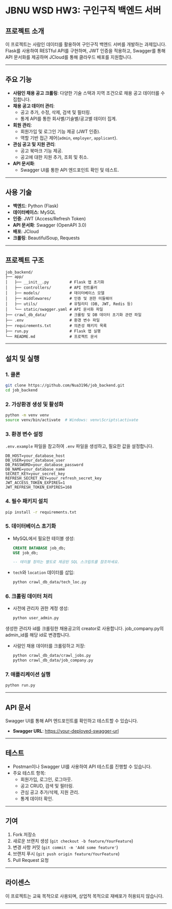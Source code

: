 # JBNU WSD HW3: 구인구직 백엔드 서버

## 프로젝트 소개
이 프로젝트는 사람인 데이터를 활용하여 구인구직 백엔드 서버를 개발하는 과제입니다. Flask를 사용하여 RESTful API를 구현하며, JWT 인증을 적용하고, Swagger를 통해 API 문서화를 제공하며 JCloud를 통해 클라우드 배포를 지원합니다.

---

## 주요 기능
- **사람인 채용 공고 크롤링**: 다양한 기술 스택과 지역 조건으로 채용 공고 데이터를 수집합니다.
- **채용 공고 데이터 관리**:
  - 공고 추가, 수정, 삭제, 검색 및 필터링.
  - 통계 API를 통한 회사별/기술별/공고별 데이터 집계.
- **회원 관리**:
  - 회원가입 및 로그인 기능 제공 (JWT 인증).
  - 역할 기반 접근 제어(`admin`, `employer`, `applicant`).
- **관심 공고 및 지원 관리**:
  - 공고 북마크 기능 제공.
  - 공고에 대한 지원 추가, 조회 및 취소.
- **API 문서화**:
  - Swagger UI를 통한 API 엔드포인트 확인 및 테스트.

---

## 사용 기술
- **백엔드**: Python (Flask)
- **데이터베이스**: MySQL
- **인증**: JWT (Access/Refresh Token)
- **API 문서화**: Swagger (OpenAPI 3.0)
- **배포**: JCloud
- **크롤링**: BeautifulSoup, Requests

---

## 프로젝트 구조

```
job_backend/
├── app/
│   ├── __init__.py         # Flask 앱 초기화
│   ├── controllers/        # API 컨트롤러
│   ├── models/             # 데이터베이스 모델
│   ├── middlewares/        # 인증 및 권한 미들웨어
│   ├── utils/              # 유틸리티 (DB, JWT, Redis 등)
│   └── static/swagger.yaml # API 문서화 파일
├── crawl_db_data/          # 크롤링 및 DB 데이터 초기화 관련 파일
├── .env                    # 환경 변수 파일
├── requirements.txt        # 의존성 패키지 목록
├── run.py                  # Flask 앱 실행
└── README.md               # 프로젝트 문서
```

---

## 설치 및 실행

### 1. 클론
```bash
git clone https://github.com/Nua3196/job_backend.git
cd job_backend
```

### 2. 가상환경 생성 및 활성화
```bash
python -m venv venv
source venv/bin/activate  # Windows: venv\Scripts\activate
```

### 3. 환경 변수 설정
`.env.example` 파일을 참고하여 `.env` 파일을 생성하고, 필요한 값을 설정합니다.
```plaintext
DB_HOST=your_database_host
DB_USER=your_database_user
DB_PASSWORD=your_database_password
DB_NAME=your_database_name
SECRET_KEY=your_secret_key
REFRESH_SECRET_KEY=your_refresh_secret_key
JWT_ACCESS_TOKEN_EXPIRES=1
JWT_REFRESH_TOKEN_EXPIRES=168
```

### 4. 필수 패키지 설치
```bash
pip install -r requirements.txt
```

### 5. 데이터베이스 초기화
- MySQL에서 필요한 테이블 생성:
  ```sql
  CREATE DATABASE job_db;
  USE job_db;

  -- 테이블 정의는 별도로 제공된 SQL 스크립트를 참조하세요.
  ```
- `tech`와 `location` 데이터를 삽입:
  ```bash
  python crawl_db_data/tech_loc.py
  ```

### 6. 크롤링 데이터 처리
- 사전에 관리자 권한 계정 생성:
  ```bash
  python user_admin.py
  ```
생성한 관리자 id를 크롤링한 채용공고의 creator로 사용합니다. job_company.py의 admin_id를 해당 id로 변경합니다.

- 사람인 채용 데이터를 크롤링하고 저장:
  ```bash
  python crawl_db_data/crawl_jobs.py
  python crawl_db_data/job_company.py
  ```

### 7. 애플리케이션 실행
```bash
python run.py
```

---

## API 문서
Swagger UI를 통해 API 엔드포인트를 확인하고 테스트할 수 있습니다.

- **Swagger URL**: <https://your-deployed-swagger-url>

---

## 테스트
- Postman이나 Swagger UI를 사용하여 API 테스트를 진행할 수 있습니다.
- 주요 테스트 항목:
  - 회원가입, 로그인, 로그아웃.
  - 공고 CRUD, 검색 및 필터링.
  - 관심 공고 추가/삭제, 지원 관리.
  - 통계 데이터 확인.

---

## 기여
1. Fork 저장소
2. 새로운 브랜치 생성 (`git checkout -b feature/YourFeature`)
3. 변경 사항 커밋 (`git commit -m 'Add some feature'`)
4. 브랜치 푸시 (`git push origin feature/YourFeature`)
5. Pull Request 요청

---

## 라이센스
이 프로젝트는 교육 목적으로 사용되며, 상업적 목적으로 재배포가 허용되지 않습니다.

---
